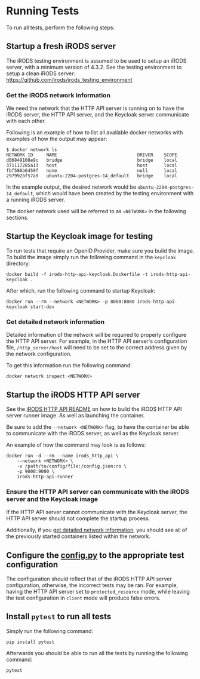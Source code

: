 # Running Tests

To run all tests, perform the following steps:

## Startup a fresh iRODS server

The iRODS testing environment is assumed to be used to setup an iRODS server, with a minimum version of 4.3.2.
See the testing environment to setup a clean iRODS server: https://github.com/irods/irods_testing_environment

### Get the iRODS network information

We need the network that the HTTP API server is running on to have the iRODS server, the HTTP API server, and
the Keycloak server communicate with each other.

Following is an example of how to list all available docker networks with examples
of how the output may appear:

```console
$ docker network ls
NETWORK ID     NAME                              DRIVER    SCOPE
d06849108e9c   bridge                            bridge    local
371117285a13   host                              host      local
fbf586b6459f   none                              null      local
297992bf57a9   ubuntu-2204-postgres-14_default   bridge    local
```

In the example output, the desired network would be `ubuntu-2204-postgres-14_default`,
which would have been created by the testing environment with a running iRODS server.

The docker network used will be referred to as `<NETWORK>` in the following sections.

## Startup the Keycloak image for testing

To run tests that require an OpenID Provider, make sure you build the image.
To build the image simply run the following command in the `keycloak` directory:

```console
docker build -f irods-http-api-keycloak.Dockerfile -t irods-http-api-keycloak .
```

After which, run the following command to startup Keycloak:

```console
docker run --rm --network <NETWORK> -p 8080:8080 irods-http-api-keycloak start-dev
```

### Get detailed network information

Detailed information of the network will be required to properly configure the HTTP API server.
For example, in the HTTP API server's configuration file, `/http_server/host` will need to be set to the correct address given by the network
configuration.

To get this information run the following command:
```console
docker network inspect <NETWORK>
```

## Startup the iRODS HTTP API server

See the [iRODS HTTP API README](/README.md) on how to build the iRODS HTTP API server runner image. As well as launching the container.

Be sure to add the `--network <NETWORK>` flag, to have the container be able to communicate with the iRODS server, as well as the Keycloak server.

An example of how the command may look is as follows:
```console
docker run -d --rm --name irods_http_api \
    --network <NETWORK> \
    -v /path/to/config/file:/config.json:ro \
    -p 9000:9000 \
    irods-http-api-runner
```

### Ensure the HTTP API server can communicate with the iRODS server and the Keycloak image

If the HTTP API server cannot communicate with the Keycloak server, the HTTP API server should not
complete the startup process.

Additionally, if you [get detailed network information](#get-detailed-network-information), you should see all of the previously started containers listed within the network.

## Configure the [config.py](config.py) to the appropriate test configuration

The configuration should reflect that of the iRODS HTTP API server configuration, otherwise, the incorrect tests may be ran.
For example, having the HTTP API server set to `protected_resource` mode, while leaving the test configuration in `client` mode
will produce false errors.

## Install `pytest` to run all tests

Simply run the following command:
```console
pip install pytest
```

Afterwards you should be able to run all the tests by running the following command:
```console
pytest
```

